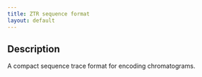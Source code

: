 ```yaml
---
title: ZTR sequence format
layout: default
---
```


Description
-----------

A compact sequence trace format for encoding chromatograms.



